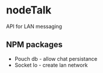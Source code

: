 # nodeTalk
API for LAN messaging 


## NPM packages
* Pouch db  -  allow chat persistance
* Socket Io - create lan network
